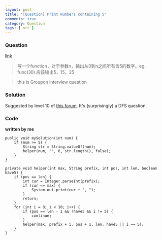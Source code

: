 ```yaml
---
layout: post
title: "[Question] Print Numbers containing 5"
comments: true
category: Question
tags: [ src ]
---
```


### Question

[link](http://www.mitbbs.com/article_t/JobHunting/32651839.html)

> 写一个function，对于参数n，输出从0到n之间所有含5的数字。eg. func(30) 应该输出5，15，25

> this is Groupon interview question

### Solution

Suggested by level 10 of [this forum](http://www.mitbbs.com/article_t/JobHunting/32651839.html). It's (surprisingly) a DFS question. 

### Code

__written by me__

	public void mySolution(int num) {
		if (num >= 5) {
			String str = String.valueOf(num);
			helper(num, "", 0, str.length(), false);
		}
	}

	private void helper(int max, String prefix, int pos, int len, boolean have5) {
		if (pos == len) {
			int cur = Integer.parseInt(prefix);
			if (cur <= max) {
				System.out.print(cur + ", ");
			}
			return;
		}
		for (int i = 0; i < 10; i++) {
			if (pos == len - 1 && !have5 && i != 5) {
				continue;
			}
			helper(max, prefix + i, pos + 1, len, have5 || i == 5);
		}
	}
